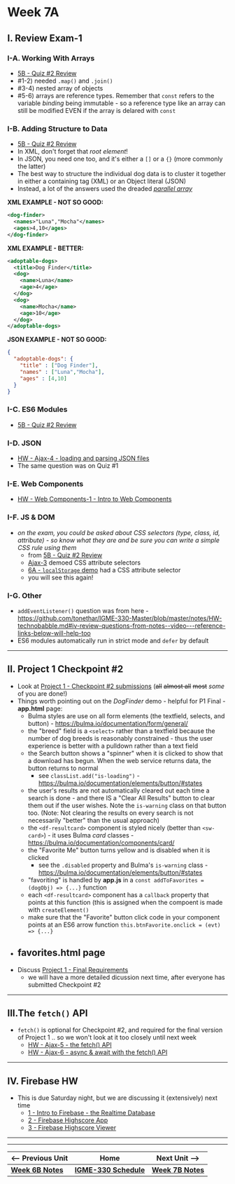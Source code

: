 # Week 7A

## I. Review Exam-1

### I-A. Working With Arrays

- [5B - Quiz #2 Review](https://github.com/tonethar/IGME-330-Spring-2022/blob/main/weekly/05B.md#part-a---string-production)
- #1-2) needed `.map()` and `.join()`
- #3-4) nested array of objects
- #5-6) arrays are reference types. Remember that `const` refers to the variable *binding* being immutable - so a reference type like an array can still be modified EVEN if the array is delared with `const`

### I-B. Adding Structure to Data

- [5B - Quiz #2 Review](05B.md#part-b---adding-structure-to-data)
- In XML, don't forget that *root element*!
- In JSON, you need one too, and it's either a `[]` or a `{}` (more commonly the latter)
- The best way to structure the individual dog data is to cluster it together in either a containing tag (XML) or an Object literal (JSON)
- Instead, a lot of the answers used the dreaded [*parallel array*](https://en.wikipedia.org/wiki/Parallel_array)

**XML EXAMPLE - NOT SO GOOD:**

```xml
<dog-finder>
  <names>"Luna","Mocha"</names>
  <ages>4,10</ages>
</dog-finder>
```

**XML EXAMPLE - BETTER:**

```xml
<adoptable-dogs>
  <title>Dog Finder</title>
  <dog>
    <name>Luna</name>
    <age>4</age>
  </dog>
  <dog>
    <name>Mocha</name>
    <age>10</age>
  </dog>
</adoptable-dogs>
```

**JSON EXAMPLE - NOT SO GOOD:**

```json
{
  "adoptable-dogs": {
    "title" : ["Dog Finder"],
    "names" : ["Luna","Mocha"],
    "ages" : [4,10]
  }
}
```

### I-C. ES6 Modules

- [5B - Quiz #2 Review](05B.md#part-c---es6-modules)

### I-D. JSON

- [HW - Ajax-4 - loading and parsing JSON files](https://github.com/tonethar/IGME-330-Master/blob/master/notes/HW-ajax-4.md)
- The same question was on Quiz #1


### I-E. Web Components

- [HW - Web Components-1 - Intro to Web Components](https://github.com/tonethar/IGME-330-Master/blob/master/notes/HW-wc-1.md)

### I-F. JS & DOM

- *on the exam, you could be asked about CSS selectors (type, class, id, attribute) - so know what they are and be sure you can write a simple CSS rule using them*
  - from [5B - Quiz #2 Review](05B.md#part-g---fix-the-code)
  - [Ajax-3](https://github.com/tonethar/IGME-330-Master/blob/master/notes/HW-ajax-3.md) demoed CSS attribute selectors
  - [6A - `localStorage` demo](06A.md#iv-localstorage-demo) had a CSS attribute selector
  - you will see this again!

### I-G. Other

- `addEventListener()` question was from here - https://github.com/tonethar/IGME-330-Master/blob/master/notes/HW-technobabble.md#iv-review-questions-from-notes--video---reference-links-below-will-help-too
- ES6 modules automatically run in strict mode and `defer` by default


<hr>

## II. Project 1 Checkpoint #2

- Look at [Project 1 - Checkpoint #2 submissions](../projects/p1-checkpoint-2.md#i-checkpoint-rubric-first) (~~all~~ ~~almost all~~ ~~most~~ *some* of you are done!)
- Things worth pointing out on the *DogFinder* demo - helpful for P1 Final - **app.html** page:
  - Bulma styles are use on all form elements (the textfield, selects, and button) - https://bulma.io/documentation/form/general/
  - the "breed" field is a `<select>` rather than a textfield because the number of dog breeds is reasonably constrained - thus the user experience is better with a pulldown rather than a text field
  - the Search button shows a "spinner" when it is clicked to show that a download has begun. When the web service returns data, the button returns to normal
    - see `classList.add("is-loading")` - https://bulma.io/documentation/elements/button/#states
  - the user's results are not automatically cleared out each time a search is done - and there IS a "Clear All Results" button to clear them out if the user wishes. Note the `is-warning` class on that button too. (Note: Not clearing the results on every search is not necessarily "better" than the usual approach)
  - the `<df-resultcard>` component is styled nicely  (better than `<sw-card>`) - it uses Bulma *card* classes - https://bulma.io/documentation/components/card/
  - the "Favorite Me" button turns yellow and is disabled when it is clicked
    - see the `.disabled` property and Bulma's `is-warning` class - https://bulma.io/documentation/elements/button/#states
  - "favoriting" is handled by **app.js** in a `const addToFavorites = (dogObj) => {...}` function 
  - each `<df-resultcard>` component has a `callback` property that points at this function (this is assigned when the compoent is made with `createElement()`
  - make sure that the "Favorite" button click code in your component points at an ES6 arrow function `this.btnFavorite.onclick = (evt) => {...}`
- **favorites.html** page
  - 
- Discuss [Project 1 - Final Requirements](../projects/p1-final.md)
  - we will have a more detailed dicussion next time, after everyone has submitted Checkpoint #2

<hr>

## III.The `fetch()` API

- `fetch()` is optional for Checkpoint #2, and required for the final version of Project 1 .. so we won't look at it too closely until next week
  - [HW - Ajax-5 - the fetch() API](https://github.com/tonethar/IGME-330-Master/blob/master/notes/HW-ajax-5.md)
  - [HW - Ajax-6 - async & await with the fetch() API](https://github.com/tonethar/IGME-330-Master/blob/master/notes/HW-ajax-6.md)

<hr>

## IV. Firebase HW
- This is due Saturday night, but we are discussing it (extensively) next time
  - [1 - Intro to Firebase - the Realtime Database](https://github.com/tonethar/IGME-330-Master/blob/master/notes/firebase-1.md)
  - [2 - Firebase Highscore App](https://github.com/tonethar/IGME-330-Master/blob/master/notes/firebase-2.md)
  - [3 - Firebase Highscore Viewer](https://github.com/tonethar/IGME-330-Master/blob/master/notes/firebase-3.md)

<hr><hr>

| <-- Previous Unit | Home | Next Unit -->
| --- | --- | --- 
| [**Week 6B Notes**](06B.md)     |  [**IGME-330 Schedule**](../schedule.md) | [**Week 7B Notes**](07B.md) 
